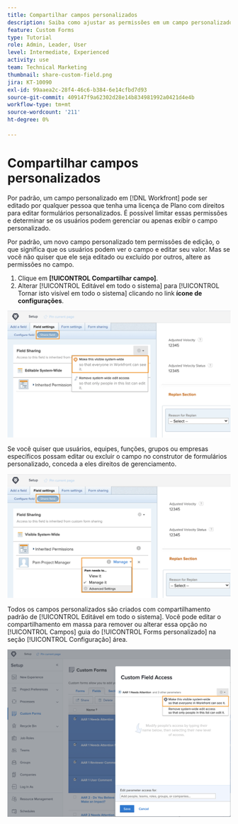 ```yaml
---
title: Compartilhar campos personalizados
description: Saiba como ajustar as permissões em um campo personalizado para determinar se os usuários podem gerenciar ou apenas visualizar o campo personalizado.
feature: Custom Forms
type: Tutorial
role: Admin, Leader, User
level: Intermediate, Experienced
activity: use
team: Technical Marketing
thumbnail: share-custom-field.png
jira: KT-10090
exl-id: 99aaea2c-28f4-46c6-b384-6e14cfbd7d93
source-git-commit: 409147f9a62302d28e14b834981992a0421d4e4b
workflow-type: tm+mt
source-wordcount: '211'
ht-degree: 0%

---
```


# Compartilhar campos personalizados

Por padrão, um campo personalizado em [!DNL Workfront] pode ser editado por qualquer pessoa que tenha uma licença de Plano com direitos para editar formulários personalizados. É possível limitar essas permissões e determinar se os usuários podem gerenciar ou apenas exibir o campo personalizado.

Por padrão, um novo campo personalizado tem permissões de edição, o que significa que os usuários podem ver o campo e editar seu valor. Mas se você não quiser que ele seja editado ou excluído por outros, altere as permissões no campo.

1. Clique em **[!UICONTROL Compartilhar campo]**.
1. Alterar [!UICONTROL Editável em todo o sistema] para [!UICONTROL Tornar isto visível em todo o sistema] clicando no link **ícone de configurações**.

![[!UICONTROL Tornar isto visível em todo o sistema] opção no [!UICONTROL Compartilhar campo] subguia](assets/custom-forms-field-sharing-1.png)

Se você quiser que usuários, equipes, funções, grupos ou empresas específicos possam editar ou excluir o campo no construtor de formulários personalizado, conceda a eles direitos de gerenciamento.

![[!UICONTROL Compartilhar campo] na guia [!UICONTROL Configurações de campo] no construtor de formulários personalizado](assets/custom-forms-field-sharing-2.png)

Todos os campos personalizados são criados com compartilhamento padrão de [!UICONTROL Editável em todo o sistema]. Você pode editar o compartilhamento em massa para remover ou alterar essa opção no [!UICONTROL Campos] guia do [!UICONTROL Forms personalizado] na seção [!UICONTROL Configuração] área.

![[!UICONTROL Acesso ao campo personalizado] janela](assets/custom-forms-field-sharing-3.png)
